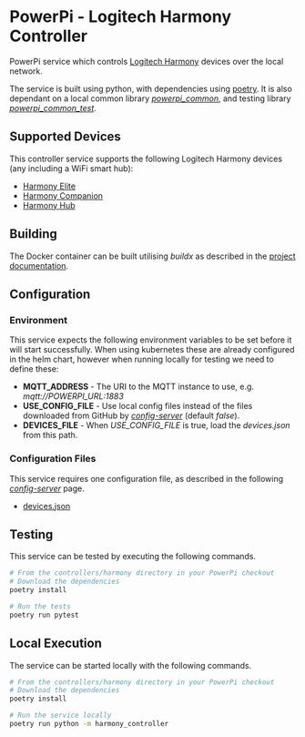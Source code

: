 # PowerPi - Logitech Harmony Controller

PowerPi service which controls [Logitech Harmony](https://www.logitech.com/en-gb/products/harmony.html) devices over the local network.

The service is built using python, with dependencies using [poetry](https://python-poetry.org/). It is also dependant on a local common library [_powerpi_common_](../../common/python/README.md), and testing library [_powerpi_common_test_](../../common/pytest/README.md).

## Supported Devices

This controller service supports the following Logitech Harmony devices (any including a WiFi smart hub):

-   [Harmony Elite](https://www.logitech.com/en-gb/products/harmony/harmony-elite.html)
-   [Harmony Companion](https://www.logitech.com/en-gb/products/harmony/harmony-companion.html)
-   [Harmony Hub](https://www.logitech.com/en-gb/products/harmony/harmony-hub.html)

## Building

The Docker container can be built utilising _buildx_ as described in the [project documentation](../../README.md#Building).

## Configuration

### Environment

This service expects the following environment variables to be set before it will start successfully. When using kubernetes these are already configured in the helm chart, however when running locally for testing we need to define these:

-   **MQTT_ADDRESS** - The URI to the MQTT instance to use, e.g. _mqtt://POWERPI_URL:1883_
-   **USE_CONFIG_FILE** - Use local config files instead of the files downloaded from GitHub by [_config-server_](../../services/config-server/README.md) (default _false_).
-   **DEVICES_FILE** - When _USE_CONFIG_FILE_ is true, load the _devices.json_ from this path.

### Configuration Files

This service requires one configuration file, as described in the following [_config-server_](../../services/config-server/README.md) page.

-   [devices.json](../../services/config-server/README.md#devicesjson)

## Testing

This service can be tested by executing the following commands.

```bash
# From the controllers/harmony directory in your PowerPi checkout
# Download the dependencies
poetry install

# Run the tests
poetry run pytest
```

## Local Execution

The service can be started locally with the following commands.

```bash
# From the controllers/harmony directory in your PowerPi checkout
# Download the dependencies
poetry install

# Run the service locally
poetry run python -m harmony_controller
```
